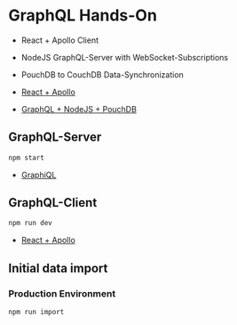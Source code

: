 # GraphQL Hands-On

* React + Apollo Client
* NodeJS GraphQL-Server with WebSocket-Subscriptions
* PouchDB to CouchDB Data-Synchronization

* [React + Apollo](http://intro-graphql-app.services.dropstack.run)
* [GraphQL + NodeJS + PouchDB](http://intro-graphql.services.dropstack.run)

## GraphQL-Server

```bash
npm start
```

* [GraphiQL](http://localhost:8080/graphiql)

## GraphQL-Client

```bash
npm run dev
```

* [React + Apollo](http://localhost:9090)

## Initial data import

### Production Environment

```bash
npm run import
```